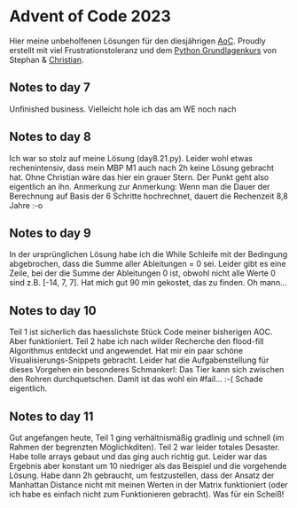 # Advent of Code 2023

Hier meine unbeholfenen Lösungen für den diesjährigen [AoC](https://adventofcode.com/2023/).
Proudly erstellt mit viel Frustrationstoleranz und dem [Python Grundlagenkurs](https://open.sap.com/courses/python1) von Stephan & [Christian](https://drumm.sh).

## Notes to day 7
Unfinished business. Vielleicht hole ich das am WE noch nach

## Notes to day 8
Ich war so stolz auf meine Lösung (day8.21.py). Leider wohl etwas rechenintensiv, dass mein MBP M1 auch nach 2h keine Lösung gebracht hat. Ohne Christian wäre das hier ein grauer Stern. Der Punkt geht also eigentlich an ihn.
Anmerkung zur Anmerkung: Wenn man die Dauer der Berechnung auf Basis der 6 Schritte hochrechnet, dauert die Rechenzeit 8,8 Jahre :-o  

## Notes to day 9
In der ursprünglichen Lösung habe ich die While Schleife mit der Bedingung abgebrochen, dass die Summe aller Ableitungen = 0 sei. Leider gibt es eine Zeile, bei der die Summe der Ableitungen 0 ist, obwohl nicht alle Werte 0 sind z.B. [-14, 7, 7]. Hat mich gut 90 min gekostet, das zu finden. Oh mann...

## Notes to day 10
Teil 1 ist sicherlich das haesslichste Stück Code meiner bisherigen AOC. Aber funktioniert.
Teil 2 habe ich nach wilder Recherche den flood-fill Algorithmus entdeckt und angewendet. Hat mir ein paar schöne Visualisierungs-Snippets gebracht. Leider hat die Aufgabenstellung für dieses Vorgehen ein besonderes Schmankerl: Das Tier kann sich zwischen den Rohren durchquetschen. Damit ist das wohl ein #fail... :-( 
Schade eigentlich.

## Notes to day 11
Gut angefangen heute, Teil 1 ging verhältnismäßig gradlinig und schnell (im Rahmen der begrenzten Möglichkditen). Teil 2 war leider totales Desaster. Habe tolle arrays gebaut und das ging auch richtig gut. Leider war das Ergebnis aber konstant um 10 niedriger als das Beispiel und die vorgehende Lösung. Habe dann 2h gebraucht, um festzustellen, dass der Ansatz der Manhattan Distance nicht mit meinen Werten in der Matrix funktioniert (oder ich habe es einfach nicht zum Funktionieren gebracht). Was für ein Scheiß!
